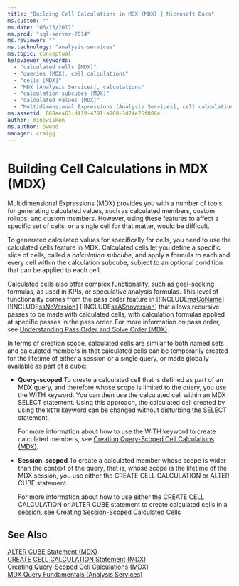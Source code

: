 ```yaml
---
title: "Building Cell Calculations in MDX (MDX) | Microsoft Docs"
ms.custom: ""
ms.date: "06/13/2017"
ms.prod: "sql-server-2014"
ms.reviewer: ""
ms.technology: "analysis-services"
ms.topic: conceptual
helpviewer_keywords: 
  - "calculated cells [MDX]"
  - "queries [MDX], cell calculations"
  - "cells [MDX]"
  - "MDX [Analysis Services], calculations"
  - "calculation subcubes [MDX]"
  - "calculated values [MDX]"
  - "Multidimensional Expressions [Analysis Services], cell calculations"
ms.assetid: 068aea63-d419-4791-a960-3d74e76f808e
author: minewiskan
ms.author: owend
manager: craigg
---
```

# Building Cell Calculations in MDX (MDX)
  Multidimensional Expressions (MDX) provides you with a number of tools for generating calculated values, such as calculated members, custom rollups, and custom members. However, using these features to affect a specific set of cells, or a single cell for that matter, would be difficult.  
  
 To generated calculated values for specifically for cells, you need to use the calculated cells feature in MDX. Calculated cells let you define a specific slice of cells, called a *calculation subcube*, and apply a formula to each and every cell within the calculation subcube, subject to an optional condition that can be applied to each cell.  
  
 Calculated cells also offer complex functionality, such as goal-seeking formulas, as used in KPIs, or speculative analysis formulas. This level of functionality comes from the pass order feature in [!INCLUDE[msCoName](../../../includes/msconame-md.md)] [!INCLUDE[ssNoVersion](../../../includes/ssnoversion-md.md)] [!INCLUDE[ssASnoversion](../../../includes/ssasnoversion-md.md)] that allows recursive passes to be made with calculated cells, with calculation formulas applied at specific passes in the pass order. For more information on pass order, see [Understanding Pass Order and Solve Order &#40;MDX&#41;](mdx-data-manipulation-understanding-pass-order-and-solve-order.md).  
  
 In terms of creation scope, calculated cells are similar to both named sets and calculated members in that calculated cells can be temporarily created for the lifetime of either a session or a single query, or made globally available as part of a cube:  
  
-   **Query-scoped** To create a calculated cell that is defined as part of an MDX query, and therefore whose scope is limited to the query, you use the WITH keyword. You can then use the calculated cell within an MDX SELECT statement. Using this approach, the calculated cell created by using the `WITH` keyword can be changed without disturbing the SELECT statement.  
  
     For more information about how to use the WITH keyword to create calculated members, see [Creating Query-Scoped Cell Calculations &#40;MDX&#41;](../../multidimensional-models-olap-logical-cube-objects/calculations.md).  
  
-   **Session-scoped** To create a calculated member whose scope is wider than the context of the query, that is, whose scope is the lifetime of the MDX session, you use either the CREATE CELL CALCULATION or ALTER CUBE statement.  
  
     For more information about how to use either the CREATE CELL CALCULATION or ALTER CUBE statement to create calculated cells in a session, see [Creating Session-Scoped Calculated Cells](mdx-cell-calculations-session-scoped-calculated-cells.md)  
  
## See Also  
 [ALTER CUBE Statement &#40;MDX&#41;](/sql/mdx/mdx-data-definition-alter-cube)   
 [CREATE CELL CALCULATION Statement &#40;MDX&#41;](/sql/mdx/mdx-data-definition-create-cell-calculation)   
 [Creating Query-Scoped Cell Calculations &#40;MDX&#41;](../../multidimensional-models-olap-logical-cube-objects/calculations.md)   
 [MDX Query Fundamentals &#40;Analysis Services&#41;](mdx-query-fundamentals-analysis-services.md)  
  
  
